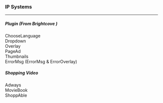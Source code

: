 ### IP Systems ###  
***

##### Plugin  (From Brightcove ) ##### 
ChooseLanguage  
Dropdown  
Overlay  
PageAd  
Thumbnails  
ErrorMsg   (ErrorMsg & ErrorOverlay)  

##### Shopping Video  ##### 
Adways  
MovieBook  
ShoppAble

